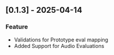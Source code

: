 ## [0.1.3] - 2025-04-14
### Feature
- Validations for Prototype eval mapping
- Added Support for Audio Evaluations